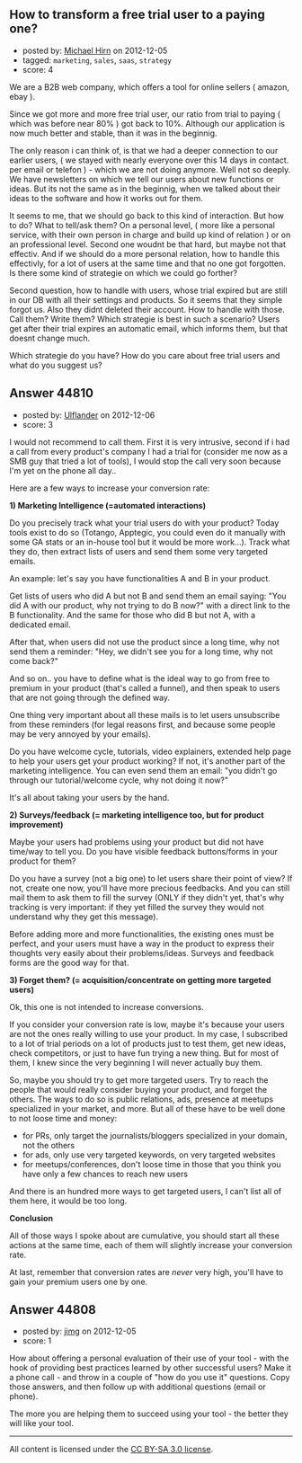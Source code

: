 ## How to transform a free trial user to a paying one?

- posted by: [Michael Hirn](https://stackexchange.com/users/-1/19660-michael-hirn) on 2012-12-05
- tagged: `marketing`, `sales`, `saas`, `strategy`
- score: 4

We are a B2B web company, which offers a tool for online sellers ( amazon, ebay ). 

Since we got more and more free trial user, our ratio from trial to paying ( which was before near 80% ) got back to 10%. Although our application is now much better and stable, than it was in the beginnig.  

The only reason i can think of, is that we had a deeper connection to our earlier users, ( we stayed with nearly everyone over this 14 days in contact. per email or telefon ) - which we are not doing anymore. Well not so deeply. We have newsletters on which we tell our users about new functions or ideas. But its not the same as in the beginnig, when we talked about their ideas to the software and how it works out for them.  

It seems to me, that we should go back to this kind of interaction. But how to do? What to tell/ask them? On a personal level, ( more like a personal service, with their own person in charge and build up kind of relation ) or on an professional level. Second one woudnt be that hard, but maybe not that effectiv. And if we should do a more personal relation, how to handle this effectivly, for a lot of users at the same time and that no one got forgotten. Is there some kind of strategie on which we could go forther?  

Second question, how to handle with users, whose trial expired but are still in our DB with all their settings and products. So it seems that they simple forgot us. Also they didnt deleted their account. How to handle with those. Call them? Write them? Which strategie is best in such a scenario?
Users get after their trial expires an automatic email, which informs them, but that doesnt change much.  

Which strategie do you have? How do you care about free trial users and what do you suggest us?


## Answer 44810

- posted by: [Ulflander](https://stackexchange.com/users/-1/21874-ulflander) on 2012-12-06
- score: 3

I would not recommend to call them. First it is very intrusive, second if i had a call from every product's company I had a trial for (consider me now as a SMB guy that tried a lot of tools), I would stop the call very soon because I'm yet on the phone all day..

Here are a few ways to increase your conversion rate:

**1) Marketing Intelligence (=automated interactions)**

Do you precisely track what your trial users do with your product? Today tools exist to do so (Totango, Apptegic, you could even do it manually with some GA stats or an in-house tool but it would be more work...). Track what they do, then extract lists of users and send them some very targeted emails. 

An example: let's say you have functionalities A and B in your product.

Get lists of users who did A but not B and send them an email saying: "You did A with our product, why not trying to do B now?" with a direct link to the B functionality. And the same for those who did B but not A, with a dedicated email. 

After that, when users did not use the product since a long time, why not send them a reminder: "Hey, we didn't see you for a long time, why not come back?"

And so on.. you have to define what is the ideal way to go from free to premium in your product (that's called a funnel), and then speak to users that are not going through the defined way.

One thing very important about all these mails is to let users unsubscribe from these reminders (for legal reasons first, and because some people may be very annoyed by your emails). 

Do you have welcome cycle, tutorials, video explainers, extended help page to help your users get your product working? If not, it's another part of the marketing intelligence. You can even send them an email: "you didn't go through our tutorial/welcome cycle, why not doing it now?" 

It's all about taking your users by the hand.

**2) Surveys/feedback (= marketing intelligence too, but for product improvement)**

Maybe your users had problems using your product but did not have time/way to tell you. Do you have visible feedback buttons/forms in your product for them? 

Do you have a survey (not a big one) to let users share their point of view? If not, create one now, you'll have more precious feedbacks. And you can still mail them to ask them to fill the survey (ONLY if they didn't yet, that's why tracking is very important: if they yet filled the survey they would not understand why they get this message).

Before adding more and more functionalities, the existing ones must be perfect, and your users must have a way in the product to express their thoughts very easily about their problems/ideas. Surveys and feedback forms are the good way for that.


**3) Forget them? (= acquisition/concentrate on getting more targeted users)**

Ok, this one is not intended to increase conversions.

If you consider your conversion rate is low, maybe it's because your users are not the ones really willing to use your product. In my case, I subscribed to a lot of trial periods on a lot of products just to test them, get new ideas, check competitors, or just to have fun trying a new thing. But for most of them, I knew since the very beginning I will never actually buy them.

So, maybe you should try to get more targeted users. Try to reach the people that would really consider buying your product, and forget the others. The ways to do so is public relations, ads, presence at meetups specialized in your market, and more. But all of these have to be well done to not loose time and money:

- for PRs, only target the journalists/bloggers specialized in your domain, not the others
- for ads, only use very targeted keywords, on very targeted websites
- for meetups/conferences, don't loose time in those that you think you have only a few chances to reach new users

And there is an hundred more ways to get targeted users, I can't list all of them here, it would be too long.


**Conclusion**

All of those ways I spoke about are cumulative, you should start all these actions at the same time, each of them will slightly increase your conversion rate.

At last, remember that conversion rates are *never* very high, you'll have to gain your premium users one by one.







## Answer 44808

- posted by: [jimg](https://stackexchange.com/users/-1/2380-jimg) on 2012-12-05
- score: 1

How about offering a personal evaluation of their use of your tool - with the hook of providing best practices learned by other successful users?  Make it a phone call - and throw in a couple of "how do you use it" questions.  Copy those answers, and then follow up with additional questions (email or phone).

The more you are helping them to succeed using your tool - the better they will like your tool. 



---

All content is licensed under the [CC BY-SA 3.0 license](https://creativecommons.org/licenses/by-sa/3.0/).
